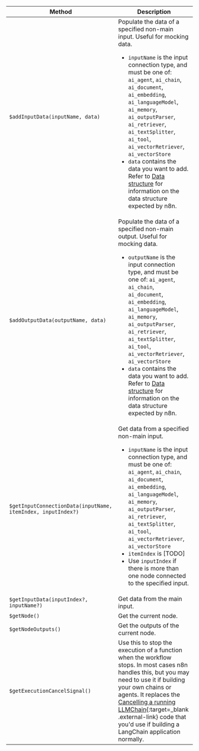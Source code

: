 | Method | Description |
| ------ | ----------- |
| `$addInputData(inputName, data)` | Populate the data of a specified non-main input. Useful for mocking data.<ul><li>`inputName` is the input connection type, and must be one of: `ai_agent`, `ai_chain`, `ai_document`, `ai_embedding`, `ai_languageModel`, `ai_memory`, `ai_outputParser`, `ai_retriever`, `ai_textSplitter`, `ai_tool`, `ai_vectorRetriever`, `ai_vectorStore`</li><li>`data` contains the data you want to add. Refer to [Data structure](/data/data-structure/) for information on the data structure expected by n8n.</li></ul> |
| `$addOutputData(outputName, data)` | Populate the data of a specified non-main output. Useful for mocking data.<ul><li>`outputName` is the input connection type, and must be one of: `ai_agent`, `ai_chain`, `ai_document`, `ai_embedding`, `ai_languageModel`, `ai_memory`, `ai_outputParser`, `ai_retriever`, `ai_textSplitter`, `ai_tool`, `ai_vectorRetriever`, `ai_vectorStore`</li><li>`data` contains the data you want to add. Refer to [Data structure](/data/data-structure/) for information on the data structure expected by n8n.</li></ul> |
| `$getInputConnectionData(inputName, itemIndex, inputIndex?)` | Get data from a specified non-main input.<ul><li>`inputName` is the input connection type, and must be one of: `ai_agent`, `ai_chain`, `ai_document`, `ai_embedding`, `ai_languageModel`, `ai_memory`, `ai_outputParser`, `ai_retriever`, `ai_textSplitter`, `ai_tool`, `ai_vectorRetriever`, `ai_vectorStore`</li><li>`itemIndex` is [TODO]</li><li>Use `inputIndex` if there is more than one node connected to the specified input.</li></ul> |
| `$getInputData(inputIndex?, inputName?)` | Get data from the main input. |
| `$getNode()` | Get the current node. |
| `$getNodeOutputs()` | Get the outputs of the current node. |
| `$getExecutionCancelSignal()` | Use this to stop the execution of a function when the workflow stops. In most cases n8n handles this, but you may need to use it if building your own chains or agents. It replaces the [Cancelling a running LLMChain](https://js.langchain.com/docs/modules/chains/foundational/llm_chain#cancelling-a-running-llmchain){:target=_blank .external-link} code that you'd use if building a LangChain application normally. |
